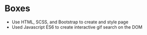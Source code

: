 # Boxes
- Use HTML, SCSS, and Bootstrap to create and style page 
- Used Javascript ES6 to create interactive gif search on the DOM
